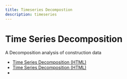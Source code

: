 ```yaml
---
title: Timeseries Decompostion
description: timeseries
---
```


# Time Series Decomposition
A Decomposition analysis of construction data
- [Time Series Decomposition (HTML)](TimeSeries.html)
- [Time Series Decomposition (HTML)](TimeSeries.ipynb)
- 
